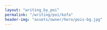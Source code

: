```yaml
---
layout: "writing_by_poi"
permalink: "/writing/poi/kofa"
header-img: "assets/owner/hero/pois-bg.jpg"
---
```

